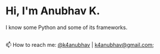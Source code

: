 # Hi, I'm Anubhav K. 
<!-- Why are you here? -->


I know some <!-- I don't know grammar --> Python and some of its frameworks.


<!-- Currently(*was) Looking for a winter/spring internship -->

<!--

## Well, I like music, a little too much.

### I'm Currently listening to Something
<a href="https://api.k4anubhav.com/spotify/161e45d6-77bd-4317-ab2d-8f90d1ed924e/current-track/redirect/" target="_blank">
 <img src="https://api.k4anubhav.com/spotify/161e45d6-77bd-4317-ab2d-8f90d1ed924e/current-track/banner/">
</a>
-->
 

##
📫 How to reach me: [@k4anubhav](https://t.me/k4anubhav) | [k4anubhav@gmail.com](mailto:k4anubhav@gmail.com?body=Hey%2C%20I%20just%20found%20you%20via%20your%20github%20profile.);

##

<!--
##### ps: i'm not obsessed with cats.
-->

